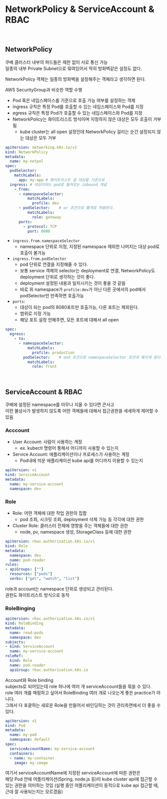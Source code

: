 # NetworkPolicy & ServiceAccount & RBAC

<br>

## NetworkPolicy

쿠베 클러스터 내부의 파드들은 제한 없이 서로 통신 가능  
일종의 내부 Private Subnet으로 묶여있어서 딱히 방화벽같은 설정도 없다.

NetworkPolicy 객체는 일종의 방화벽을 설정해주는 객체라고 생각하면 된다. 

AWS SecurityGroup과 비슷한 역할 수행

- Pod 혹은 네임스페이스를 기준으로 호출 가능 여부를 설정하는 객체
- ingress 규칙은 특정 Pod를 호출할 수 있는 네임스페이스와 Pod를 지정
- egress 규칙은 특정 Pod가 호출할 수 있는 네임스페이스와 Pod를 지정
- NetworkPolicy는 화이트리스트 방식이며 지정하지 않은 대상은 모두 호출이 거부됨
  - kube cluster는 all open 설정인데 NetworkPolicy 걸리는 순간 설정되지 않는 대상은 모두 거부

```yaml
apiVersion: networking.k8s.io/v1
kind: NetworkPolicy
metadata:
  name: my-netpol
spec:
  podSelector:
    matchLabels:
      app: my-app # 화이트리스트 걸 대상을 기준으로
  ingress: # 대상이되는 pod로 들어오는 inbound 개념
    - from:
      - namespaceSelector:
          matchLabels:
            profile: dev
      - podSelector:    # or 조건으로 별개로 적용된다.
          matchLabels:
            role: gateway
      ports:
        - protocol: TCP
          port: 8080
```
- `ingress.from.namespaceSelector`
  - namespace 단위로 지정, 지정된 namespace 제외한 나머지는 대상 pod로 호출이 불가능
- `ingress.from.podSelector`
  - pod 단위로 연결을 지정해줄 수 있다.
  - 보통 service 객체의 selector는 deployment로 연결, NetworkPolicy도 deployment 단위로 생각하는 것이 좋다.
  - deployment 설정된 내용과 일치시키는 것이 좋을 것 같음
  - 바로 위 namespace가 `profile:dev`가 아닌 다른 곳에서의 pod에서 podSelector만 만족하면 호출가능
- `ports`:
  - 대상이 되는 pod의 8080포트만 호출가능, 다른 포트는 제외된다.
  - 범위로 지정 가능
  - 해당 포트 설정 안해주면, 모든 포트에 대해서 all open

```yaml
spec:
  egress:
    - to:
      - namespaceSelector:
          matchLabels:
            profile: production
        podSelector:    # and 조건으로 namespaceSelector 조건과 묶이게 된다.
          matchLabels:
            role: front
```

<br>

## ServiceAccount & RBAC

쿠베에 설정된 namespace를 아무나 지울 수 있다면 큰사고  
이런 불상사가 발생하지 않도록 어떤 객체들에 대해서 접근권한을 세세하게 제어할 수 있음

### Acccount 

- User Account: 사람이 사용하는 계정
  - ex. kubectl 명령어 통해서 어디까지 사용할 수 있는지
- Service Account: 애플리케이션이나 프로세스가 사용하는 계정
  - Pod내에 띄운 애플리케이션 kube api를 어디까지 이용할 수 있는지

```yaml
apiVersion: v1
kind: ServiceAccount
metadata:
  name: my-service-account
  namespace: dev
```

### Role

- Role: 어떤 객체에 대한 작업 권한의 집합
  - pod 조회, 시크릿 조회, deployment 삭제 가능 등 각각에 대한 권한
- Cluster Role: 클러스터 전체에 영향을 주는 객체들에 대한 권한
  - node, pv, namespace 생성, StorageClass 등에 대한 권한

```yaml
apiVersion: rbac.authorization.k8s.io/v1
kind: Role
metadata:
  namespace: dev
  name: pod-reader
rules:
- apiGroups: [""]
  resources: ["pods"]
  verbs: ["get", "watch", "list"]
```
role과 account는 namespace 단위로 생성되고 관리된다.  
권한도 화이트리스트 방식으로 동작

### RoleBinging

```yaml
apiVersion: rbac.authorization.k8s.io/v1
kind: RoleBinding
metadata:
  name: read-pods
  namespace: dev
subjects:
- kind: ServiceAccount
  name: my-service-account
roleRef:
  kind: Role
  name: pod-reader
  apiGroup: rbac.authorization.k8s.io
```
Account와 Role binding  
subjects로 되어있는데 role 하나에 여러 개 serviceAccount들을 묶을 수 있다.  
role 여러 개를 매핑하고 싶어서 RoleBinding 여러 개로 나오는게 좋은 practice가 아니다.  
그래서 다 포괄하는 새로운 Role을 만들어서 바인딩하는 것이 관리측면에서 더 좋을 수 있다.

```yaml
apiVersion: v1
kind: Pod
metadata:
  name: my-pod
  namespace: default
spec:
  serviceAccountName: my-service-account
  containers:
  - name: my-container
    image: my-image
```
여기서 serviceAccountName에 지정된 serviceAccount에 따른 권한은  
해당 Pod 안에 어플리케이션(Spring, node.js 등)이 kube cluster api에 접근할 수 있는 권한을 의미하는 것임
(실행 중인 어플리케이션이 동적으로 kube api 접근할 때, 근데 잘 사용되는지는 모르겠음)

